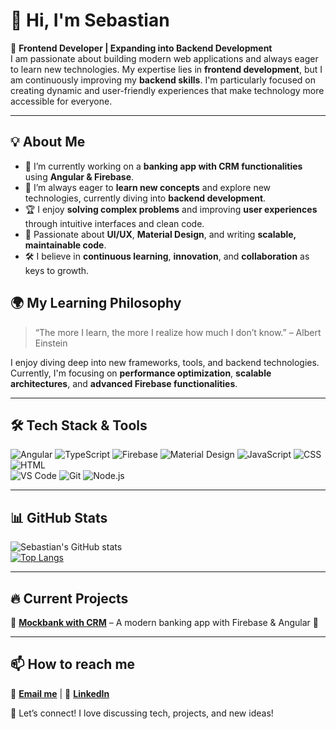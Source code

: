 # 👋 Hi, I'm Sebastian  

🚀 **Frontend Developer | Expanding into Backend Development**  
I am passionate about building modern web applications and always eager to learn new technologies. My expertise lies in **frontend development**, but I am continuously improving my **backend skills**. I'm particularly focused on creating dynamic and user-friendly experiences that make technology more accessible for everyone.

---

## 💡 About Me  
- 🔭 I’m currently working on a **banking app with CRM functionalities** using **Angular & Firebase**.
- 🌱 I’m always eager to **learn new concepts** and explore new technologies, currently diving into **backend development**.
- 🏆 I enjoy **solving complex problems** and improving **user experiences** through intuitive interfaces and clean code.
- 🎨 Passionate about **UI/UX**, **Material Design**, and writing **scalable, maintainable code**.
- 🛠️ I believe in **continuous learning**, **innovation**, and **collaboration** as keys to growth.

## 🌍 **My Learning Philosophy**  
> “The more I learn, the more I realize how much I don’t know.” – Albert Einstein  

I enjoy diving deep into new frameworks, tools, and backend technologies. Currently, I'm focusing on **performance optimization**, **scalable architectures**, and **advanced Firebase functionalities**.

---

## 🛠 Tech Stack & Tools  
![Angular](https://img.shields.io/badge/-Angular-DD0031?logo=angular&logoColor=white&style=flat)
![TypeScript](https://img.shields.io/badge/-TypeScript-3178C6?logo=typescript&logoColor=white&style=flat)
![Firebase](https://img.shields.io/badge/-Firebase-FFCA28?logo=firebase&logoColor=black&style=flat)
![Material Design](https://img.shields.io/badge/-Material%20Design-757575?logo=material-design&logoColor=white&style=flat)
![JavaScript](https://img.shields.io/badge/-JavaScript-F7DF1E?logo=javascript&logoColor=black&style=flat)
![CSS](https://img.shields.io/badge/-CSS3-1572B6?logo=css3&logoColor=white&style=flat)
![HTML](https://img.shields.io/badge/-HTML5-E34F26?logo=html5&logoColor=white&style=flat)  
![VS Code](https://img.shields.io/badge/-VS%20Code-007ACC?logo=visual-studio-code&logoColor=white&style=flat)
![Git](https://img.shields.io/badge/-Git-F05032?logo=git&logoColor=white&style=flat)
![Node.js](https://img.shields.io/badge/-Node.js-339933?logo=node.js&logoColor=white&style=flat)

---

## 📊 GitHub Stats  
![Sebastian's GitHub stats](https://github-readme-stats.vercel.app/api?username=Sebastian-Rothe&show_icons=true&theme=tokyonight)  
[![Top Langs](https://github-readme-stats.vercel.app/api/top-langs/?username=Sebastian-Rothe&layout=compact&theme=tokyonight)](https://github.com/anuraghazra/github-readme-stats)

---

## 🔥 Current Projects  
🔗 **[Mockbank with CRM](https://github.com/Sebastian-Rothe/Mockbank-with-CRM)** – A modern banking app with Firebase & Angular 🚀  

---

## 📫 How to reach me  
📧 **[Email me](mailto:mail@sebastian-rothe.com)** | 💼 **[LinkedIn](https://www.linkedin.com/in/rothe-sebastian/)**  

💬 Let’s connect! I love discussing tech, projects, and new ideas!
